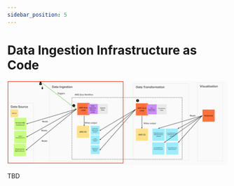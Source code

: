 ```yaml
---
sidebar_position: 5
---
```

# Data Ingestion Infrastructure as Code
![project-structure-ingestion-navi.png](./assets/project-structure-ingestion-navi.png)

TBD